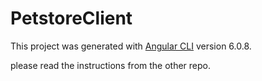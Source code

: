 # PetstoreClient

This project was generated with [Angular CLI](https://github.com/angular/angular-cli) version 6.0.8.

please read the instructions from the other repo.